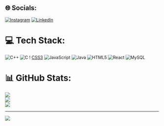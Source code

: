 
## 🌐 Socials:
[![Instagram](https://img.shields.io/badge/Instagram-%23E4405F.svg?logo=Instagram&logoColor=white)](https://instagram.com/rock_arshad_03) [![LinkedIn](https://img.shields.io/badge/LinkedIn-%230077B5.svg?logo=linkedin&logoColor=white)](https://linkedin.com/in/mohammed-arshad-623957258) 

# 💻 Tech Stack:
![C++](https://img.shields.io/badge/c++-%2300599C.svg?style=for-the-badge&logo=c%2B%2B&logoColor=white) ![C](https://img.shields.io/badge/c-%2300599C.svg?style=for-the-badge&logo=c&logoColor=white) !
[CSS3](https://img.shields.io/badge/css3-%231572B6.svg?style=for-the-badge&logo=css3&logoColor=white) ![JavaScript](https://img.shields.io/badge/javascript-%23323330.svg?style=for-the-badge&logo=javascript&logoColor=%23F7DF1E) ![Java](https://img.shields.io/badge/java-%23ED8B00.svg?style=for-the-badge&logo=openjdk&logoColor=white) ![HTML5](https://img.shields.io/badge/html5-%23E34F26.svg?style=for-the-badge&logo=html5&logoColor=white) ![React](https://img.shields.io/badge/react-%2320232a.svg?style=for-the-badge&logo=react&logoColor=%2361DAFB) ![MySQL](https://img.shields.io/badge/mysql-4479A1.svg?style=for-the-badge&logo=mysql&logoColor=white)
# 📊 GitHub Stats:
![](https://github-readme-stats.vercel.app/api?username=Arshadgithub-03&theme=merko&hide_border=false&include_all_commits=false&count_private=false)<br/>
![](https://github-readme-streak-stats.herokuapp.com/?user=Arshadgithub-03&theme=merko&hide_border=false)<br/>
![](https://github-readme-stats.vercel.app/api/top-langs/?username=Arshadgithub-03&theme=merko&hide_border=false&include_all_commits=false&count_private=false&layout=compact)

---
[![](https://visitcount.itsvg.in/api?id=Arshadgithub-03&icon=0&color=0)](https://visitcount.itsvg.in)

<!-- Proudly created with GPRM ( https://gprm.itsvg.in ) -->

